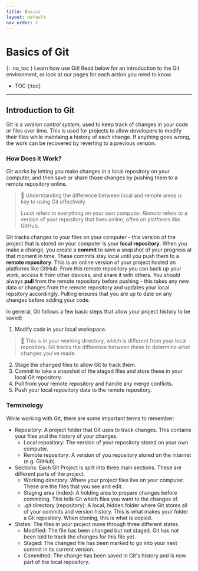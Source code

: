 ```yaml
---
title: Basics
layout: default
nav_order: 2
---
```

# Basics of Git
{: .no_toc }
Learn how use Git! Read below for an introduction to the Git environment, or look at our pages for each action you need to know.

- TOC
{:toc}

---

## Introduction to Git
Git is a *version control system*, used to keep track of changes in your code or files over time. This is used for projects to allow developers to modify their files while maintaing a history of each change. If anything goes wrong, the work can be recovered by reverting to a previous version.

### How Does it Work?
Git works by letting you make changes in a local repository on your computer, and then save or share those changes by pushing them to a remote repository online.

> 📘 Understanding the difference between local and remote areas is key to using Git effectively.
>
> *Local* refers to everything on your own computer.
> *Remote* refers to a version of your repository that lives online, often on platforms like GitHub.

Git tracks changes to your files on your computer - this version of the project that is stored on your computer is your **local repository**. When you make a change, you create a **commit** to save a snapshot of your progress at that moment in time. These commits stay local until you push them to a **remote repository**. This is an online version of your project hosted on platforms like GitHub. From this remote repository you can back up your work, access it from other devices, and share it with others. You should always **pull** from the remote repository before pushing - this takes any new data or changes from the remote repository and updates your local repsitory accordingly. Pulling ensures that you are up to date on any changes before adding your code.

In general, Git follows a few basic steps that allow your project history to be saved:
1. Modify code in your local workspace. 
> 📘 This is in your working directory, which is different from your local repository. Git tracks the difference between these to determine what changes you've made.
2. Stage the changed files to allow Git to track them.
3. Commit to take a snapshot of the staged files and store these in your local Git repository.
4. Pull from your remote repository and handle any merge conflicts.
5. Push your local repository data to the remote repository.

### Terminology
While working with Git, there are some important terms to remember:
- Repository: A project folder that Git uses to track changes. This contains your files and the history of your changes.
    - Local repository: The version of your repository stored on your own computer.
    - Remote repository: A version of you repository stored on the internet (e.g. GitHub).
- Sections: Each Git Project is split into three main sections. These are different parts of the project.
    - Working directory: Where your project files live on your computer. These are the files that you see and edit.
    - Staging area (index): A holding area to prepare changes before commiting. This tells Git which files you want to the changes of.
    - .git directory (repository): A local, hidden folder where Git stores all of your commits and version history. This is what makes your folder a Git repository. When cloning, this is what is copied.
- States: The files in your project move through three different states.
    - Modified: The file has been changed but not staged. Git has not been told to track the changes for this file yet.
    - Staged: The changed file has been marked to go into your next commit in its current version.
    - Committed: The change has been saved in Git's history and is now part of the local repository.